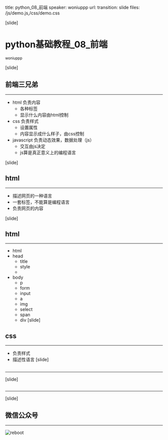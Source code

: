 title: python_08_前端
speaker: woniuppp
url: 
transition: slide
files: /js/demo.js,/css/demo.css


[slide]
# python基础教程_08_前端
<small>woniuppp</small>


[slide]
## 前端三兄弟
----
* html 负责内容
    - 各种标签
    - 显示什么内容由html控制
* css 负责样式
    - 设置属性
    - 内容显示成什么样子，由css控制
* javascript 负责动态效果，数据处理（js）
    - 交互由js决定
    - js算是真正意义上的编程语言

[slide]
## html
----

* 描述网页的一种语言
* 一套标签，不能算是编程语言
* 负责网页的内容

[slide]
## html
----

* html
* head
    - title
    - style
    - 
* body
    - p
    - form
    - input
    - a
    - img
    - select
    - span
    - div
[slide]
## css
----
* 负责样式
* 描述性语言
[slide]
##
----

[slide]
##
----




[slide]
## 微信公众号
----
![reboot](/logo.jpg "reboot")
